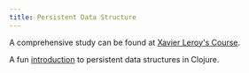 ```yaml
---
title: Persistent Data Structure
---
```




A comprehensive study can be found at [Xavier Leroy's Course](https://xavierleroy.org/CdF/2022-2023/).

A fun [introduction](https://augustl.com/blog/2019/you_have_to_know_about_persistent_data_structures/) to persistent data structures in Clojure.
